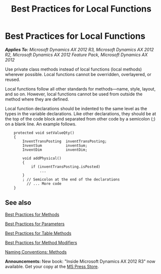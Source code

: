 ﻿---
title: Best Practices for Local Functions
TOCTitle: Local Functions
ms:assetid: e743b32a-543a-4d61-9ce3-0aa472705e15
ms:mtpsurl: https://msdn.microsoft.com/en-us/library/Aa881716(v=AX.60)
ms:contentKeyID: 35253223
ms.date: 05/18/2015
mtps_version: v=AX.60
---

# Best Practices for Local Functions 


_**Applies To:** Microsoft Dynamics AX 2012 R3, Microsoft Dynamics AX 2012 R2, Microsoft Dynamics AX 2012 Feature Pack, Microsoft Dynamics AX 2012_

Use private class methods instead of local functions (local methods) wherever possible. Local functions cannot be overridden, overlayered, or reused.

Local functions follow all other standards for methods—name, style, layout, and so on. However, local functions cannot be used from outside the method where they are defined.

Local function declarations should be indented to the same level as the types in the variable declarations. Like other declarations, they should be at the top of the code block and separated from other code by a semicolon (;) on a blank line. An example follows.
```X++
    protected void setValueQty()
    {
        InventTransPosting  inventTransPosting;
        InventSum           inventSum;
        InventDim           inventDim;
    
        void addPhysical()
        {
            if (inventTransPosting.isPosted)
                ...
        }
        ; // Semicolon at the end of the declarations
          // ... More code
    }
```
## See also

[Best Practices for Methods](best-practices-for-methods.md)

[Best Practices for Parameters](best-practices-for-parameters.md)

[Best Practices for Table Methods](best-practices-for-table-methods.md)

[Best Practices for Method Modifiers](best-practices-for-method-modifiers.md)

[Naming Conventions: Methods](naming-conventions-methods.md)

  
**Announcements:** New book: "Inside Microsoft Dynamics AX 2012 R3" now available. Get your copy at the [MS Press Store](https://www.microsoftpressstore.com/store/inside-microsoft-dynamics-ax-2012-r3-9780735685109).


